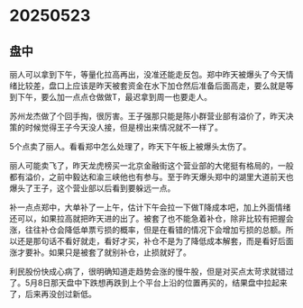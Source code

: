 # 20250523

## 盘中

丽人可以拿到下午，等量化拉高再出，没准还能走反包。郑中昨天被爆头了今天情绪比较差，盘口上应该是昨天被套资金在水下加仓然后准备后面高走，要么就是等到下午，要么加一点点仓做做T，最迟拿到周一也要走人。

苏州龙杰做了个回手掏，很厉害。王子强那只能是陈小群营业部有溢价了，昨天决策的时候觉得王子今天没人接，但是榜出来情况就不一样了。

5个点卖了丽人。看看郑中怎么处理了，昨天下午板上被爆头太伤了。

丽人可能卖飞了，昨天龙虎榜买一北京金融街这个营业部的大佬挺有格局的，一般都有溢价，之前中毅达和渝三峡他也有参与。至于昨天爆头郑中的湖里大道前天也爆头了王子，这个营业部以后看到要躲远一点。

补一点点郑中，大单补了一上午，估计下午会拉一下做T降成本吧，加上外面情绪还可以，如果拉高就把昨天进的出了。被套了也不能急着补仓，除非比较有把握会涨，往往补仓会降低单票亏损的概率，但是在看错的情况下会增加亏损的总额。所以还是那句话不看好就走，看好才买，补仓不是为了降低成本解套，而是看好后面涨才要补。如果只是被套了就别补仓，止损就好了。

利民股份快成心病了，很明确知道走趋势会涨的慢牛股，但是对买点太苛求就错过了。5月8日那天盘中下跌想再跌到上个平台上沿的位置再买的，结果盘中拉起来了，后来再没创过新低。

